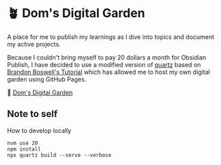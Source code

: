 # 🪴 Dom's Digital Garden

A place for me to publish my learnings as I dive into topics and document my active projects.

Because I couldn't bring myself to pay 20 dollars a month for Obsidian Publish, I have decided to use a modified version of [quartz](https://quartz.jzhao.xyz/) based on [Brandon Boswell's Tutorial](https://www.youtube.com/watch?v=ITiiuBNVue0&t=364s) which has allowed me to host my own digital garden using GitHub Pages.

🔗 [Dom's Digital Garden](https://domogami.github.io)

## Note to self
How to develop locally

```shell
nvm use 20
npm install
npx quartz build --serve --verbose
```